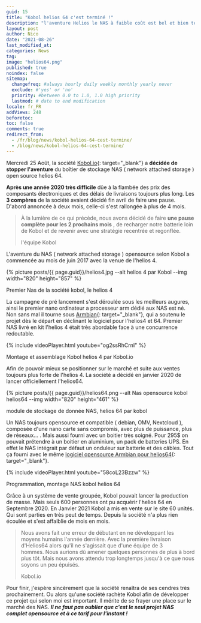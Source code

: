 ```yaml
---
guid: 15
title: "Kobol helios 64 c'est terminé !"
description: "l'aventure Helios le NAS à faible coût est bel et bien terminé dommage!"
layout: post
author: Nico
date: "2021-08-26"
last_modified_at:
categories: News
tag:
image: "helios64.png"
published: true
noindex: false
sitemap:
  changefreq: #always hourly daily weekly monthly yearly never
  exclude: #'yes' or 'no'
  priority: #between 0.0 to 1.0, 1.0 high priority
  lastmod: # date to end modification
locale: fr_FR
addViews: 248
beforetoc:
toc: false
comments: true
redirect_from:
  - /fr/blog/news/kobol-helios-64-cest-termine/
  - /blog/news/kobol-helios-64-cest-termine/
---
```

Mercredi 25 Août, la société [Kobol.io](https://blog.kobol.io/2021/08/25/we-are-pulling-the-plug/){: target="_blank"} a **décidée de stopper l'aventure** du boîtier de stockage NAS ( network attached storage ) open source helios 64.

**Après une année 2020 très difficile** dûe à la flambée des prix des composants électroniques et des délais de livraisons toujours plus long. Les **3 compères** de la société avaient décidé fin avril de faire une pause. D'abord annoncée à deux mois, celle-ci s'est rallongée à plus de 4 mois.

> À la lumière de ce qui précède, nous avons décidé de faire **une pause complète pour les 2 prochains mois** , de recharger notre batterie loin de Kobol et de revenir avec une stratégie recentrée et regonflée.
>
> l'équipe Kobol

L'aventure du NAS ( network attached storage ) opensource selon Kobol a commencée au mois de juin 2017 avec la venue de l'helios 4.

{% picture posts/{{ page.guid}}/helios4.jpg --alt helios 4 par Kobol --img width="820" height="857" %}

Premier Nas de la société kobol, le helios 4

La campagne de pré lancement s'est déroulée sous les meilleurs augures, ainsi le premier nano ordinateur a processeur arm dédié aux NAS est né. Non sans mal il tourne sous [Armbian](https://www.armbian.com/helios4/){: target="_blank"}, qui a soutenu le projet dès le départ en déclinant le logiciel pour l'helios4 et 64. Premier NAS livré en kit l'helios 4 était très abordable face à une concurrence redoutable.

{% include videoPlayer.html youtube="og2ssRhCrnI" %}

Montage et assemblage Kobol helios 4 par Kobol.io

Afin de pouvoir mieux se positionner sur le marché et suite aux ventes toujours plus forte de l'helios 4. La société a décidé en janvier 2020 de lancer officiellement l'helios64.

{% picture posts/{{ page.guid}}/helios64.png --alt Nas opensource kobol helios64 --img width="820" height="461" %}

module de stockage de donnée NAS, helios 64 par kobol

Un NAS toujours opensource et compatible ( debian, OMV, Nextcloud ), composée d'une nano carte sans compromis, avec plus de puissance, plus de réseaux... . Mais aussi fourni avec un boitier très soigné. Pour 295$ on pouvait prétendre à un boitier en aluminium, un pack de batteries UPS. En effet le NAS intégrait par défaut un onduleur sur batterie et des câbles. Tout ça fourni avec le même [logiciel opensource Armbian pour helios64](https://www.armbian.com/helios64/){: target="_blank"}.

{% include videoPlayer.html youtube="58coL23Bzzw" %}

Programmation, montage NAS kobol helios 64

Grâce à un système de vente groupée, Kobol pouvait lancer la production de masse. Mais seuls 600 personnes ont pu acquérir l'helios 64 en Septembre 2020. En Janvier 2021 Kobol a mis en vente sur le site 60 unités. Qui sont parties en très peut de temps. Depuis la société n'a plus rien écoulée et s'est affaiblie de mois en mois.

> Nous avons fait une erreur de débutant en ne développant les moyens humains l'année dernière. Avec la première livraison d'Helios64 alors qu'il ne s'agissait que d'une équipe de 3 hommes. Nous aurions dû amener quelques personnes de plus à bord plus tôt. Mais nous avons attendu trop longtemps jusqu'à ce que nous soyons un peu épuisés.
>
> Kobol.io

Pour finir, j'espère sincèrement que la société renaîtra de ses cendres très prochainement. Ou alors qu'une société rachète Kobol afin de développer ce projet qui selon moi est important. Il mérite de se frayer une place sur le marché des NAS. **_Il ne faut pas oublier que c'est le seul projet NAS complet opensource et à ce tarif pour l'instant !_**
